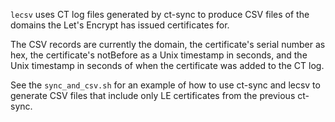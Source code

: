 `lecsv` uses CT log files generated by ct-sync to produce CSV files of the
domains the Let's Encrypt has issued certificates for.

The CSV records are currently the domain, the certificate's serial number as
hex, the certificate's notBefore as a Unix timestamp in seconds, and the Unix
timestamp in seconds of when the certificate was added to the CT log.

See the `sync_and_csv.sh` for an example of how to use ct-sync and lecsv to
generate CSV files that include only LE certificates from the previous ct-sync.

